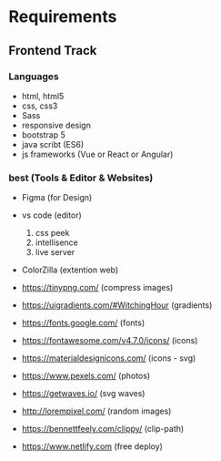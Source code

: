 # Requirements
## Frontend Track

### Languages 
- html, html5
- css, css3
- Sass 
- responsive design
- bootstrap 5
- java scribt (ES6)
- js frameworks (Vue or React or Angular)

### best (Tools & Editor & Websites)  
- Figma (for Design)

- vs code (editor) 
    1. css peek
    2. intellisence
    3. live server
    
- ColorZilla (extention web)

- https://tinypng.com/ (compress images)
- https://uigradients.com/#WitchingHour (gradients)
- https://fonts.google.com/ (fonts)
- https://fontawesome.com/v4.7.0/icons/ (icons)
- https://materialdesignicons.com/  (icons - svg)
- https://www.pexels.com/ (photos)
- https://getwaves.io/ (svg waves)
- http://lorempixel.com/ (random images)
- https://bennettfeely.com/clippy/ (clip-path)
- https://www.netlify.com (free deploy)
